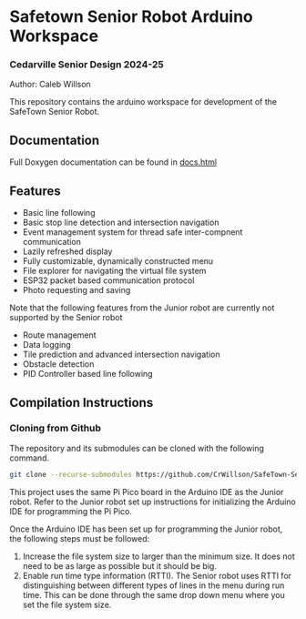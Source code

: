 # Safetown Senior Robot Arduino Workspace
### Cedarville Senior Design 2024-25
Author: Caleb Willson

This repository contains the arduino workspace for development of the SafeTown Senior Robot.

## Documentation
Full Doxygen documentation can be found in [docs.html](./docs.html)

## Features
* Basic line following
* Basic stop line detection and intersection navigation
* Event management system for thread safe inter-compnent communication
* Lazily refreshed display
* Fully customizable, dynamically constructed menu
* File explorer for navigating the virtual file system
* ESP32 packet based communication protocol
* Photo requesting and saving

Note that the following features from the Junior robot are currently not supported by the Senior robot

* Route management
* Data logging
* Tile prediction and advanced intersection navigation
* Obstacle detection
* PID Controller based line following

## Compilation Instructions

### Cloning from Github
The repository and its submodules can be cloned with the following command.

```bash
git clone --recurse-submodules https://github.com/CrWillson/SafeTown-Senior-Robot.git
```

This project uses the same Pi Pico board in the Arduino IDE as the Junior robot. Refer to the Junior robot set up instructions for initializing the Arduino IDE for programming the Pi Pico.

Once the Arduino IDE has been set up for programming the Junior robot, the following steps must be followed:

1. Increase the file system size to larger than the minimum size. It does not need to be as large as possible but it should be big. 
2. Enable run time type information (RTTI). The Senior robot uses RTTI for distinguishing between different types of lines in the menu during run time. This can be done through the same drop down menu where you set the file system size.

